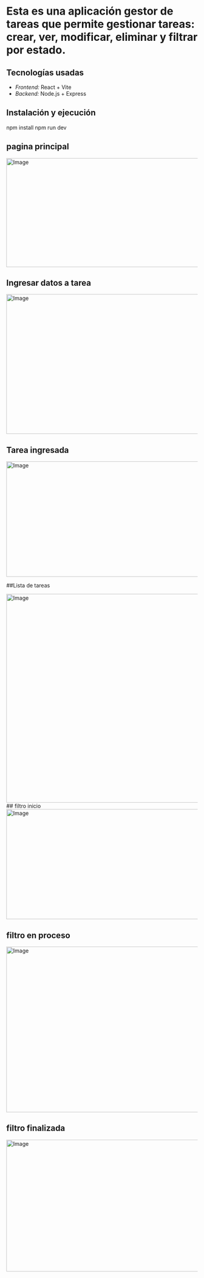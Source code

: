 # Esta es una aplicación gestor de tareas que permite gestionar tareas: crear, ver, modificar, eliminar y filtrar por estado.

## Tecnologías usadas

- *Frontend:* React + Vite
- *Backend:* Node.js + Express

## Instalación y ejecución
npm install
npm run dev

## pagina principal

<img width="589" height="286" alt="Image" src="https://github.com/user-attachments/assets/f85fb058-eeda-4746-a153-6ed4461383ec" />

## Ingresar datos a tarea

<img width="552" height="367" alt="Image" src="https://github.com/user-attachments/assets/7cf0081b-f504-4711-aba5-5ce90f92b4ab" />

## Tarea ingresada

<img width="597" height="303" alt="Image" src="https://github.com/user-attachments/assets/2ed60454-c7c0-4871-a614-13e24e497c4b" />

##Lista de tareas

<img width="653" height="548" alt="Image" src="https://github.com/user-attachments/assets/86fa83d7-7dc2-426f-a57f-f4258fe4ffa4" />
## filtro inicio

<img width="578" height="289" alt="Image" src="https://github.com/user-attachments/assets/2d4b385f-602e-46fb-9569-56528d9c3a91" />

## filtro en proceso

<img width="641" height="435" alt="Image" src="https://github.com/user-attachments/assets/bf1405b1-1c0f-4438-ace8-4ff2f3764609" />

## filtro finalizada

<img width="636" height="346" alt="Image" src="https://github.com/user-attachments/assets/59793cc5-b834-4802-84ce-e618bcacd61c" />
